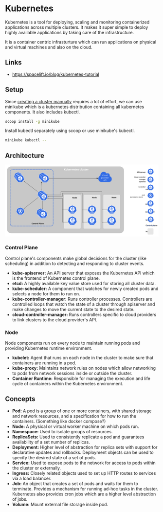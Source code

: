 # Kubernetes

Kubernetes is a tool for deploying, scaling and monitoring containerized applications across multiple clusters. It makes it super simple to deploy highly available applications by taking care of the infrastructure.

It is a container centric infrasturture which can run applications on physical and virtual machines and also on the cloud.

## Links

- <https://spacelift.io/blog/kubernetes-tutorial>

## Setup

Since [creating a cluster manually](https://kubernetes.io/docs/setup/production-environment/tools/kubeadm/create-cluster-kubeadm/) requires a lot of effort, we can use minikube which is a kubernetes distribution containing all kubernetes components. It also includes kubectl.

```sh
scoop install -g minikube
```

Install kubectl separately using scoop or use minikube's kubectl.

```sh
minikube kubectl --
```

## Architecture

![Kubernetes Components](./components-of-kubernetes.svg)

### Control Plane

Control plane's components make global decisions for the cluster (like scheduling) in addition to detecting and responding to cluster events.

- **kube-apiserver:** An API server that exposes the Kubernetes API which is the frontend of Kubernetes control plane.
- **etcd:** A highly available key value store used for storing all cluster data.
- **kube-scheduler:** A component that watches for newly created pods and selects a node for them to run on.
- **kube-controller-manager:** Runs controller processes. Controllers are controlled loops that watch the state of a cluster through apiserver and make changes to move the current state to the desired state.
- **cloud-controller-manager:** Runs controllers specific to cloud providers to link clusters to the cloud provider's API.

### Node

Node components run on every node to maintain running pods and providing Kubernetes runtime environment.

- **kubelet:** Agent that runs on each node in the cluster to make sure that containers are running in a pod.
- **kube-proxy:** Maintains network rules on nodes which allow networking to pods from network sessions inside or outside the cluster.
- **Container Runtime:** Responsible for managing the execution and life cycle of containers within the Kubernetes environment.

## Concepts

- **Pod:** A pod is a group of one or more containers, with shared storage and network resources, and a specification for how to run the containers. (Something like docker compose?)
- **Node:** A physical or virtual worker machine on which pods run.
- **Namespace:** Used to isolate groups of resources.
- **ReplicaSets:** Used to consistently replicate a pod and guarantees availability of a set number of replicas.
- **Deployment:** Higher level of abstraction for replica sets with support for declarative updates and rollbacks. Deployment objects can be used to specify the desired state of a set of pods.
- **Service:** Used to expose pods to the network for access to pods within the cluster or externally.
- **Ingress:** Closely related objects used to set up HTTP routes to services via a load balancer.
- **Job:** An object that creates a set of pods and waits for them to terminate. Provides a mechanism for running ad-hoc tasks in the cluster. Kubernetes also provides cron jobs which are a higher level abstraction of jobs.
- **Volume:** Mount external file storage inside pod.
